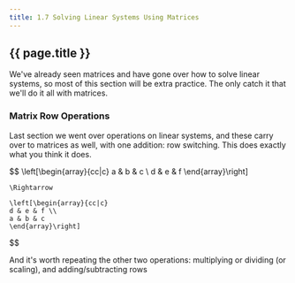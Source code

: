 ```yaml
---
title: 1.7 Solving Linear Systems Using Matrices
---
```


## {{ page.title }}

We've already seen matrices and have gone over how to solve linear systems, so most of this section will be extra practice. The only catch it that we'll do it all with matrices.

### Matrix Row Operations

Last section we went over operations on linear systems, and these carry over to matrices as well, with one addition: row switching. This does exactly what you think it does.

$$
    \left[\begin{array}{cc|c}
    a & b & c \\
    d & e & f
    \end{array}\right]

    \Rightarrow

    \left[\begin{array}{cc|c}
    d & e & f \\
    a & b & c
    \end{array}\right]
$$

And it's worth repeating the other two operations: multiplying or dividing (or scaling), and adding/subtracting rows